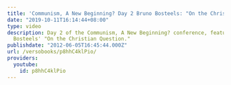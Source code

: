 ```yaml
---
title: 'Communism, A New Beginning? Day 2 Bruno Bosteels: "On the Christian Question"'
date: "2019-10-11T16:14:44+08:00"
type: video
description: Day 2 of the Communism, A New Beginning? conference, featuring Bruno
  Bosteels' "On the Christian Question."
publishdate: "2012-06-05T16:45:44.000Z"
url: /versobooks/p8hhC4klPio/
providers:
  youtube:
    id: p8hhC4klPio
---
```

